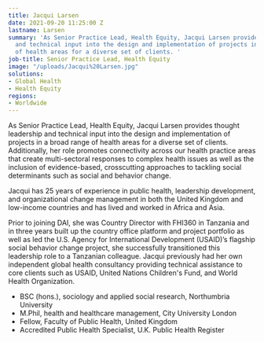 ```yaml
---
title: Jacqui Larsen
date: 2021-09-20 11:25:00 Z
lastname: Larsen
summary: 'As Senior Practice Lead, Health Equity, Jacqui Larsen provides thought leadership
  and technical input into the design and implementation of projects in a broad range
  of health areas for a diverse set of clients. '
job-title: Senior Practice Lead, Health Equity
image: "/uploads/Jacqui%20Larsen.jpg"
solutions:
- Global Health
- Health Equity
regions:
- Worldwide
---
```


As Senior Practice Lead, Health Equity, Jacqui Larsen provides thought leadership and technical input into the design and implementation of projects in a broad range of health areas for a diverse set of clients. Additionally, her role promotes connectivity across our health practice areas that create multi-sectoral responses to complex health issues as well as the inclusion of evidence-based, crosscutting approaches to tackling social determinants such as social and behavior change.

Jacqui has 25 years of experience in public health, leadership development, and organizational change management in both the United Kingdom and low-income countries and has lived and worked in Africa and Asia.

Prior to joining DAI, she was Country Director with FHI360 in Tanzania and in three years built up the country office platform and project portfolio as well as led the U.S. Agency for International Development (USAID)’s flagship social behavior change project, she successfully transitioned this leadership role to a Tanzanian colleague. Jacqui previously had her own independent global health consultancy providing technical assistance to core clients such as USAID, United Nations Children's Fund, and World Health Organization.

* BSC (hons.), sociology and applied social research, Northumbria University
* M.Phil, health and healthcare management, City University London
* Fellow, Faculty of Public Health, United Kingdom
* Accredited Public Health Specialist, U.K. Public Health Register